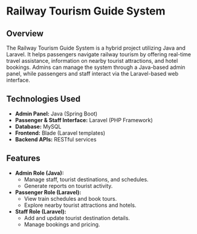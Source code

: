 # Railway Tourism Guide System

## Overview
The Railway Tourism Guide System is a hybrid project utilizing Java and Laravel. It helps passengers navigate railway tourism by offering real-time travel assistance, information on nearby tourist attractions, and hotel bookings. Admins can manage the system through a Java-based admin panel, while passengers and staff interact via the Laravel-based web interface.

## Technologies Used
- **Admin Panel:** Java (Spring Boot)
- **Passenger & Staff Interface:** Laravel (PHP Framework)
- **Database:** MySQL
- **Frontend:** Blade (Laravel templates)
- **Backend APIs:** RESTful services

## Features
- **Admin Role (Java):** 
   - Manage staff, tourist destinations, and schedules.
   - Generate reports on tourist activity.
- **Passenger Role (Laravel):**
   - View train schedules and book tours.
   - Explore nearby tourist attractions and hotels.
- **Staff Role (Laravel):**
   - Add and update tourist destination details.
   - Manage bookings and pricing.

